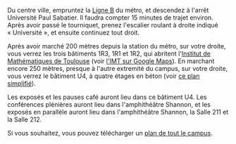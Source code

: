 Du centre ville, empruntez la [Ligne B](http://www.tisseo.fr/se-deplacer/plans) du métro, et descendez à l'arrêt Université Paul Sabatier.
Il faudra compter 15 minutes de trajet environ.
Après avoir passé le tourniquet, prenez l'escalier roulant à droite indiqué « Université », et ensuite continuez tout droit.

Après avoir marché 200 mètres depuis la station du métro, sur votre droite, vous verrez les trois bâtiments 1R3, 1R1 et 1R2, qui abritent l'<a href='http://www.math.univ-toulouse.fr/spip.php?article84&lang=fr' target='_blank'>Institut de Mathématiques de Toulouse</a> (voir <a href='http://goo.gl/maps/5ry7l' target='_blank'>l'IMT sur Google Maps</a>).
En  marchant encore 250 mètres, presque à l'autre extremité du campus, sur votre droite, vous verrez le bâtiment U4, à quatre étages en béton (voir [ce plan simplifié](http://www.math.univ-toulouse.fr/top-geom-conf-2013/documents/campus-map.pdf)).

Les exposés et les pauses café auront lieu dans ce bâtiment U4. Les conférences plénières auront lieu dans l'amphithéâtre Shannon, et les exposés en parallèle auront lieu dans l'amphithéâtre Shannon, la Salle 211 et la Salle 212.

Si vous souhaitez, vous pouvez télécharger un [plan de tout le campus](http://www.univ-tlse3.fr/servlet/com.univ.collaboratif.utils.LectureFichiergw?CODE_FICHIER=1366207600559&ID_FICHE=69122).
